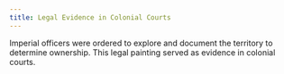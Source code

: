 ```yaml
---
title: Legal Evidence in Colonial Courts
---
```


Imperial officers were ordered to explore and document the territory to determine ownership. This legal painting served as evidence in colonial courts.
